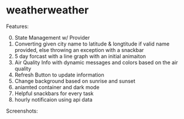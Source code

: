 # weatherweather

Features:



0. State Management w/ Provider
1. Converting given city name to latitude & longtitude if valid name provided, else throwing an exception with a snackbar
2. 5 day forcast with a line graph with an initial animaiton
3. Air Quality Info with dynamic messages and colors based on the air quality
4. Refresh Button to update information 
5. Change background based on sunrise and sunset 
6. aniamted container and dark mode
7. Helpful snackbars for every task
8. hourly notificaion using api data





Screenshots:

